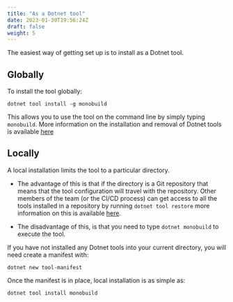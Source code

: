 ```yaml
---
title: "As a Dotnet tool"
date: 2023-01-30T19:56:24Z
draft: false
weight: 5
---
```


The easiest way of getting set up is to install as a Dotnet tool. 

## Globally

To install the tool globally:

```shell
dotnet tool install -g monobuild
```

This allows you to use the tool on the command line by simply typing `monobuild`. More information on the installation and removal of Dotnet tools is available [here](https://learn.microsoft.com/en-us/dotnet/core/tools/global-tools-how-to-use)


## Locally

A local installation limits the tool to a particular directory. 

* The advantage of this is that if the directory is a Git repository that means that the tool configuration will travel with the repository. Other members of the team (or the CI/CD process) can get access to all the tools installed in a repository by running `dotnet tool restore` more information on this is available [here](https://learn.microsoft.com/en-us/dotnet/core/tools/local-tools-how-to-use).

* The disadvantage of this, is that you need to type `dotnet monobuild` to execute the tool.

If you have not installed any Dotnet tools into your current directory, you will need create a manifest with:

```shell
dotnet new tool-manifest
```

Once the manifest is in place, local installation is as simple as:

```shell
dotnet tool install monobuild
```

